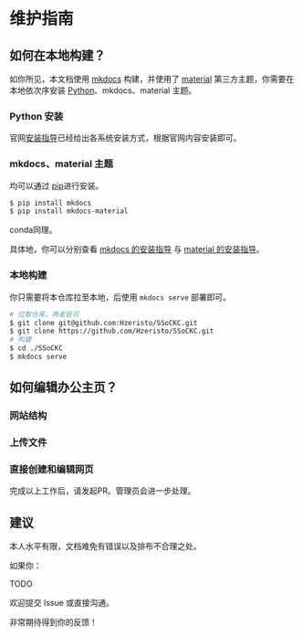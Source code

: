 # 维护指南


## 如何在本地构建？

如你所见，本文档使用 [mkdocs](https://www.mkdocs.org/) 构建，并使用了 [material](https://squidfunk.github.io/mkdocs-material/) 第三方主题，你需要在本地依次序安装 [Python](https://python.org)、mkdocs、material 主题。

### Python 安装

官网[安装指导](https://wiki.python.org/moin/BeginnersGuide/Download)已经给出各系统安装方式，根据官网内容安装即可。

### mkdocs、material 主题

均可以通过 [pip](https://pypi.org/project/pip/)进行安装。

```bash
$ pip install mkdocs
$ pip install mkdocs-material
```
conda同理。

具体地，你可以分别查看 [mkdocs 的安装指导](https://www.mkdocs.org/getting-started/#installation) 与 [material 的安装指导](https://squidfunk.github.io/mkdocs-material/getting-started/#installation)。

### 本地构建

你只需要将本仓库拉至本地，后使用 `mkdocs serve` 部署即可。

```bash
# 拉取仓库，两者皆可
$ git clone git@github.com:Hzeristo/SSoCKC.git
$ git clone https://github.com/Hzeristo/SSoCKC.git
# 构建
$ cd ./SSoCKC
$ mkdocs serve
```

## 如何编辑办公主页？

### 网站结构

### 上传文件

### 直接创建和编辑网页

完成以上工作后，请发起PR。管理员会进一步处理。


## 建议

本人水平有限，文档难免有错误以及排布不合理之处。

如果你：

TODO

欢迎提交 Issue 或直接沟通。

非常期待得到你的反馈！
